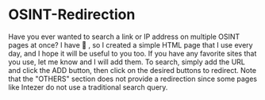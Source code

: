 # OSINT-Redirection
Have you ever wanted to search a link or IP address on multiple OSINT pages at once? I have :slightly_smiling_face: , so I created a simple HTML page that I use every day, and I hope it will be useful to you too. If you have any favorite sites that you use, let me know and I will add them. To search, simply add the URL and click the ADD button, then click on the desired buttons to redirect. Note that the "OTHERS" section does not provide a redirection since some pages like Intezer do not use a traditional search query. 
